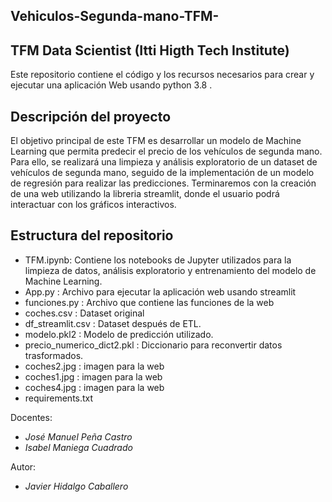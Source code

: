 ## Vehiculos-Segunda-mano-TFM-
## TFM Data Scientist (Itti Higth Tech Institute)

Este repositorio contiene el código y los recursos necesarios para crear y ejecutar una aplicación Web usando python 3.8 . 

## Descripción del proyecto

El objetivo principal de este TFM es desarrollar un modelo de Machine Learning que permita predecir el precio de los vehículos de segunda mano. Para ello, se realizará una limpieza y análisis exploratorio de un dataset de vehículos de segunda mano, seguido de la implementación de un modelo de regresión para realizar las predicciones.
Terminaremos con la creación de una web utilizando la libreria streamlit, donde el usuario podrá interactuar con los gráficos interactivos.

## Estructura del repositorio

* TFM.ipynb:  Contiene los notebooks de Jupyter utilizados para la limpieza de datos, análisis exploratorio y entrenamiento del modelo de Machine Learning.
* App.py : Archivo para ejecutar la aplicación web usando streamlit
* funciones.py : Archivo que contiene las funciones de la web 
* coches.csv : Dataset original
* df_streamlit.csv : Dataset después de ETL.
* modelo.pkl2 : Modelo de predicción utilizado.
* precio_numerico_dict2.pkl : Diccionario para reconvertir datos trasformados.
* coches2.jpg : imagen para la web
* coches1.jpg : imagen para la web
* coches4.jpg : imagen para la web
* requirements.txt


Docentes:
* *José Manuel Peña Castro*
* *Isabel Maniega Cuadrado*

Autor:
* *Javier Hidalgo Caballero*
